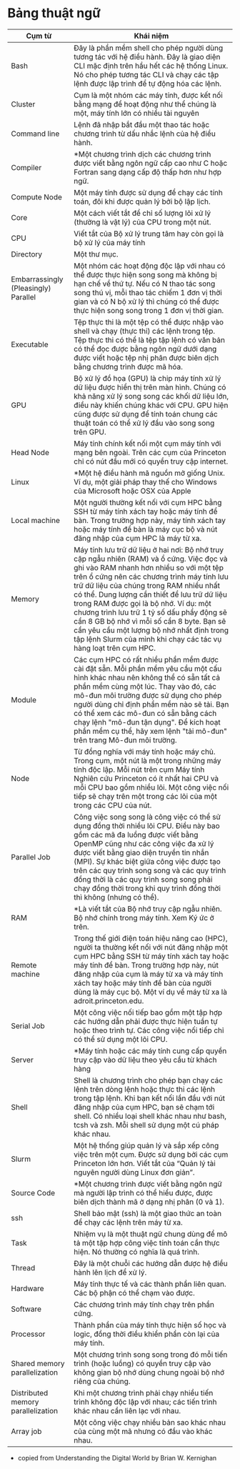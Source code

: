 # Bảng thuật ngữ

| Cụm từ | Khái niệm |
| --- | --- |
| Bash | Đây là phần mềm shell cho phép người dùng tương tác với hệ điều hành. Đây là giao diện CLI mặc định trên hầu hết các hệ thống Linux. Nó cho phép tương tác CLI và chạy các tập lệnh được lập trình để tự động hóa các lệnh. |
| Cluster | Cụm là một nhóm các máy tính, được kết nối bằng mạng để hoạt động như thể chúng là một, máy tính lớn có nhiều tài nguyên |
| Command line | Lệnh đã nhập bắt đầu một thao tác hoặc chương trình từ dấu nhắc lệnh của hệ điều hành. |
| Compiler | *Một chương trình dịch các chương trình được viết bằng ngôn ngữ cấp cao như C hoặc Fortran sang dạng cấp độ thấp hơn như hợp ngữ. |
| Compute Node | Một máy tính được sử dụng để chạy các tính toán, đôi khi được quản lý bởi bộ lập lịch. |
| Core | Một cách viết tắt để chỉ số lượng lõi xử lý (thường là vật lý) của CPU trong một nút. |
| CPU | Viết tắt của Bộ xử lý trung tâm hay còn gọi là bộ xử lý của máy tính |
| Directory | Một thư mục. |
| Embarrassingly (Pleasingly) Parallel | Một nhóm các hoạt động độc lập với nhau có thể được thực hiện song song mà không bị hạn chế về thứ tự. Nếu có N thao tác song song thú vị, mỗi thao tác chiếm 1 đơn vị thời gian và có N bộ xử lý thì chúng có thể được thực hiện song song trong 1 đơn vị thời gian. |
| Executable | Tệp thực thi là một tệp có thể được nhập vào shell và chạy (thực thi) các lệnh trong tệp. Tệp thực thi có thể là tệp tập lệnh có văn bản có thể đọc được bằng ngôn ngữ dưới dạng được viết hoặc tệp nhị phân được biên dịch bằng chương trình được mã hóa. |
| GPU | Bộ xử lý đồ họa (GPU) là chip máy tính xử lý dữ liệu được hiển thị trên màn hình. Chúng có khả năng xử lý song song các khối dữ liệu lớn, điều này khiến chúng khác với CPU. GPU hiện cũng được sử dụng để tính toán chung các thuật toán có thể xử lý đầu vào song song trên GPU. |
| Head Node | Máy tính chính kết nối một cụm máy tính với mạng bên ngoài. Trên các cụm của Princeton chỉ có nút đầu mới có quyền truy cập internet. |
| Linux | *Một hệ điều hành mã nguồn mở giống Unix. Ví dụ, một giải pháp thay thế cho Windows của Microsoft hoặc OSX của Apple |
| Local machine | Một người thường kết nối với cụm HPC bằng SSH từ máy tính xách tay hoặc máy tính để bàn. Trong trường hợp này, máy tính xách tay hoặc máy tính để bàn là máy cục bộ và nút đăng nhập của cụm HPC là máy từ xa. |
| Memory | Máy tính lưu trữ dữ liệu ở hai nơi: Bộ nhớ truy cập ngẫu nhiên (RAM) và ổ cứng. Việc đọc và ghi vào RAM nhanh hơn nhiều so với một tệp trên ổ cứng nên các chương trình máy tính lưu trữ dữ liệu của chúng trong RAM nhiều nhất có thể. Dung lượng cần thiết để lưu trữ dữ liệu trong RAM được gọi là bộ nhớ. Ví dụ: một chương trình lưu trữ 1 tỷ số dấu phẩy động sẽ cần 8 GB bộ nhớ vì mỗi số cần 8 byte. Bạn sẽ cần yêu cầu một lượng bộ nhớ nhất định trong tập lệnh Slurm của mình khi chạy các tác vụ hàng loạt trên cụm HPC. |
| Module | Các cụm HPC có rất nhiều phần mềm được cài đặt sẵn. Mỗi phần mềm yêu cầu một cấu hình khác nhau nên không thể có sẵn tất cả phần mềm cùng một lúc. Thay vào đó, các mô-đun môi trường được sử dụng cho phép người dùng chỉ định phần mềm nào sẽ tải. Bạn có thể xem các mô-đun có sẵn bằng cách chạy lệnh "mô-đun tận dụng". Để kích hoạt phần mềm cụ thể, hãy xem lệnh "tải mô-đun" trên trang Mô-đun môi trường. |
| Node | Từ đồng nghĩa với máy tính hoặc máy chủ. Trong cụm, một nút là một trong những máy tính độc lập. Mỗi nút trên cụm Máy tính Nghiên cứu Princeton có ít nhất hai CPU và mỗi CPU bao gồm nhiều lõi. Một công việc nối tiếp sẽ chạy trên một trong các lõi của một trong các CPU của nút. |
| Parallel Job | Công việc song song là công việc có thể sử dụng đồng thời nhiều lõi CPU. Điều này bao gồm các mã đa luồng được viết bằng OpenMP cũng như các công việc đa xử lý được viết bằng giao diện truyền tin nhắn (MPI). Sự khác biệt giữa công việc được tạo trên các quy trình song song và các quy trình đồng thời là các quy trình song song phải chạy đồng thời trong khi quy trình đồng thời thì không (nhưng có thể). |
| RAM | *Là viết tắt của Bộ nhớ truy cập ngẫu nhiên. Bộ nhớ chính trong máy tính. Xem Ký ức ở trên. |
| Remote machine | Trong thế giới điện toán hiệu năng cao (HPC), người ta thường kết nối với nút đăng nhập một cụm HPC bằng SSH từ máy tính xách tay hoặc máy tính để bàn. Trong trường hợp này, nút đăng nhập của cụm là máy từ xa và máy tính xách tay hoặc máy tính để bàn của người dùng là máy cục bộ. Một ví dụ về máy từ xa là adroit.princeton.edu. |
| Serial Job | Một công việc nối tiếp bao gồm một tập hợp các hướng dẫn phải được thực hiện tuần tự hoặc theo trình tự. Các công việc nối tiếp chỉ có thể sử dụng một lõi CPU. |
| Server | *Máy tính hoặc các máy tính cung cấp quyền truy cập vào dữ liệu theo yêu cầu từ khách hàng |
| Shell | Shell là chương trình cho phép bạn chạy các lệnh trên dòng lệnh hoặc thực thi các lệnh trong tập lệnh. Khi bạn kết nối lần đầu với nút đăng nhập của cụm HPC, bạn sẽ chạm tới shell. Có nhiều loại shell khác nhau như bash, tcsh và zsh. Mỗi shell sử dụng một cú pháp khác nhau. |
| Slurm | Một hệ thống giúp quản lý và sắp xếp công việc trên một cụm. Được sử dụng bởi các cụm Princeton lớn hơn. Viết tắt của “Quản lý tài nguyên người dùng Linux đơn giản”. |
| Source Code | *Một chương trình được viết bằng ngôn ngữ mà người lập trình có thể hiểu được, được biên dịch thành mã ở dạng nhị phân (0 và 1). |
| ssh | Shell bảo mật (ssh) là một giao thức an toàn để chạy các lệnh trên máy từ xa. |
| Task | Nhiệm vụ là một thuật ngữ chung dùng để mô tả một tập hợp công việc tính toán cần thực hiện. Nó thường có nghĩa là quá trình. |
| Thread | Đây là một chuỗi các hướng dẫn được hệ điều hành lên lịch để xử lý. |
| Hardware | Máy tính thực tế và các thành phần liên quan. Các bộ phận có thể chạm vào được. |
| Software | Các chương trình máy tính chạy trên phần cứng. |
| Processor | Thành phần của máy tính thực hiện số học và logic, đồng thời điều khiển phần còn lại của máy tính. |
| Shared memory parallelization | Một chương trình song song trong đó mỗi tiến trình (hoặc luồng) có quyền truy cập vào không gian bộ nhớ dùng chung ngoài bộ nhớ riêng của chúng. |
| Distributed memory parallelization | Khi một chương trình phải chạy nhiều tiến trình không độc lập với nhau; các tiến trình khác nhau cần liên lạc với nhau. |
| Array job | Một công việc chạy nhiều bản sao khác nhau của cùng một mã nhưng có đầu vào khác nhau. |
- copied from Understanding the Digital World by Brian W. Kernighan